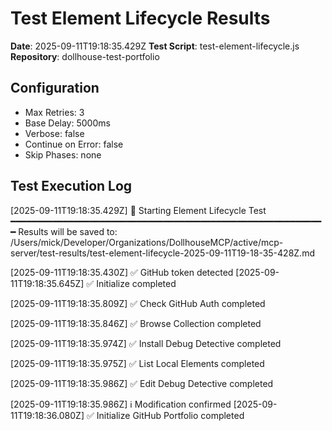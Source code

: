 # Test Element Lifecycle Results

**Date**: 2025-09-11T19:18:35.429Z
**Test Script**: test-element-lifecycle.js
**Repository**: dollhouse-test-portfolio

## Configuration
- Max Retries: 3
- Base Delay: 5000ms
- Verbose: false
- Continue on Error: false
- Skip Phases: none

## Test Execution Log

[2025-09-11T19:18:35.429Z] 🧪 Starting Element Lifecycle Test
━━━━━━━━━━━━━━━━━━━━━━━━━━━━━━━━━━━━━━━━━━━━━━━━━━━━━━━━━━━━
Results will be saved to: /Users/mick/Developer/Organizations/DollhouseMCP/active/mcp-server/test-results/test-element-lifecycle-2025-09-11T19-18-35-428Z.md

[2025-09-11T19:18:35.430Z] ✅ GitHub token detected
[2025-09-11T19:18:35.645Z] ✅ Initialize completed

[2025-09-11T19:18:35.809Z] ✅ Check GitHub Auth completed

[2025-09-11T19:18:35.846Z] ✅ Browse Collection completed

[2025-09-11T19:18:35.974Z] ✅ Install Debug Detective completed

[2025-09-11T19:18:35.975Z] ✅ List Local Elements completed

[2025-09-11T19:18:35.986Z] ✅ Edit Debug Detective completed

[2025-09-11T19:18:35.986Z] ℹ️  Modification confirmed
[2025-09-11T19:18:36.080Z] ✅ Initialize GitHub Portfolio completed

